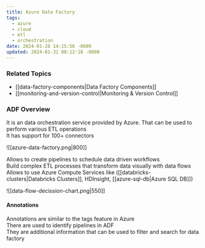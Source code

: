 ```yaml
---
title: Azure Data Factory
tags:
  - azure
  - cloud
  - etl
  - orchestration
date: 2024-01-28 14:15:56 -0600
updated: 2024-01-31 08:12:18 -0600
---
```


### Related Topics

* [[data-factory-components|Data Factory Components]]
* [[monitoring-and-version-control|Monitoring & Version Control]]

###  ADF Overview 

It is an data orchestration service provided by Azure. That can be used to perform various ETL operations  
It has support for 100+ connectors

![[azure-data-factory.png|800]]

Allows to create pipelines to schedule data driven workflows  
Build complex ETL processes that transform data visually with data flows  
Allows to use Azure Compute Services like ([[databricks-clusters|Databricks Clusters]], HDInsight, [[azure-sql-db|Azure SQL DB]])

![[data-flow-decission-chart.png|550]]

#### Annotations
Annotations are similar to the tags feature in Azure  
There are used to identify pipelines in ADF  
They are additional information that can be used to filter and search for data factory
